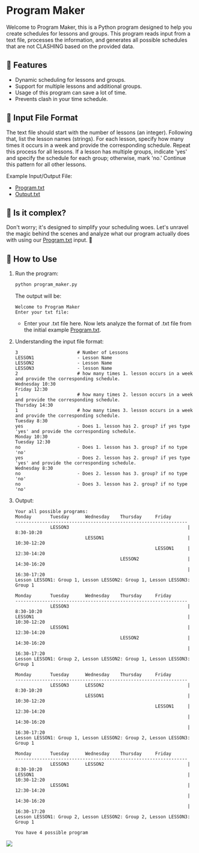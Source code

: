 # Program Maker

Welcome to Program Maker, this is a Python program designed to help you create schedules for lessons and groups. This program reads input from a text file, processes the information, and generates all possible schedules that are not CLASHING based on the provided data.

## 🚀 Features

- Dynamic scheduling for lessons and groups.
- Support for multiple lessons and additional groups.
- Usage of this program can save a lot of time.
- Prevents clash in your time schedule.

## 🌟 Input File Format

The text file should start with the number of lessons (an integer). 
Following that, list the lesson names (strings).
For each lesson, specify how many times it occurs in a week and provide the corresponding schedule.
Repeat this process for all lessons.
If a lesson has multiple groups, indicate 'yes' and specify the schedule for each group; otherwise, mark 'no.' Continue this pattern for all other lessons.

Example Input/Output File:

- [Program.txt](program.txt)
- [Output.txt](output.txt)

## 🎩 Is it complex?

Don't worry; it's designed to simplify your scheduling woes. Let's unravel the magic behind the scenes and analyze what our program actually does with using our [Program.txt](program.txt) input. 🚀

## 🎯 How to Use

1. Run the program:
   ```bash
   python program_maker.py
   ```
   The output will be:
   ```
   Welcome to Program Maker
   Enter your txt file:
   ```
   - Enter your .txt file here. Now lets analyze the format of .txt file from the initial example [Program.txt](program.txt).
     
2. Understanding the input file format:
   ```
   3                      # Number of Lessons
   LESSON1                - Lesson Name
   LESSON2                - Lesson Name
   LESSON3                - lesson Name
   2                      # how many times 1. lesson occurs in a week and provide the corresponding schedule.
   Wednesday 10:30
   Friday 12:30
   1                      # how many times 2. lesson occurs in a week and provide the corresponding schedule.
   Thursday 14:30
   1                      # how many times 3. lesson occurs in a week and provide the corresponding schedule.
   Tuesday 8:30
   yes                    - Does 1. lesson has 2. group? if yes type 'yes' and provide the corresponding schedule.
   Monday 10:30
   Tuesday 12:30
   no                     - Does 1. lesson has 3. group? if no type 'no'
   yes                    - Does 2. lesson has 2. group? if yes type 'yes' and provide the corresponding schedule.
   Wednesday 8:30
   no                     - Does 2. lesson has 3. group? if no type 'no'
   no                     - Does 3. lesson has 2. group? if no type 'no'
   ```
   
3. Output:
   ``` 
   Your all possible programs: 
   Monday       Tuesday      Wednesday    Thursday     Friday      
   ----------------------------------------------------------------
                LESSON3                                            | 8:30-10:20
                             LESSON1                               | 10:30-12:20
                                                       LESSON1     | 12:30-14:20
                                          LESSON2                  | 14:30-16:20
                                                                   | 16:30-17:20
   Lesson LESSON1: Group 1, Lesson LESSON2: Group 1, Lesson LESSON3: Group 1
   
   Monday       Tuesday      Wednesday    Thursday     Friday      
   ----------------------------------------------------------------
                LESSON3                                            | 8:30-10:20
   LESSON1                                                         | 10:30-12:20
                LESSON1                                            | 12:30-14:20
                                          LESSON2                  | 14:30-16:20
                                                                   | 16:30-17:20
   Lesson LESSON1: Group 2, Lesson LESSON2: Group 1, Lesson LESSON3: Group 1
   
   Monday       Tuesday      Wednesday    Thursday     Friday      
   ----------------------------------------------------------------
                LESSON3      LESSON2                               | 8:30-10:20
                             LESSON1                               | 10:30-12:20
                                                       LESSON1     | 12:30-14:20
                                                                   | 14:30-16:20
                                                                   | 16:30-17:20
   Lesson LESSON1: Group 1, Lesson LESSON2: Group 2, Lesson LESSON3: Group 1
   
   Monday       Tuesday      Wednesday    Thursday     Friday      
   ----------------------------------------------------------------
                LESSON3      LESSON2                               | 8:30-10:20
   LESSON1                                                         | 10:30-12:20
                LESSON1                                            | 12:30-14:20
                                                                   | 14:30-16:20
                                                                   | 16:30-17:20
   Lesson LESSON1: Group 2, Lesson LESSON2: Group 2, Lesson LESSON3: Group 1
   
   You have 4 possible program
   ```
   
![](https://media.giphy.com/media/v1.Y2lkPTc5MGI3NjExN3E1Y3RmMDBwNXdibG4zaWhiNG9zdncwMjltaTJvbGRtazYwdjJsZCZlcD12MV9pbnRlcm5hbF9naWZfYnlfaWQmY3Q9Zw/KAq5w47R9rmTuvWOWa/giphy.gif)


